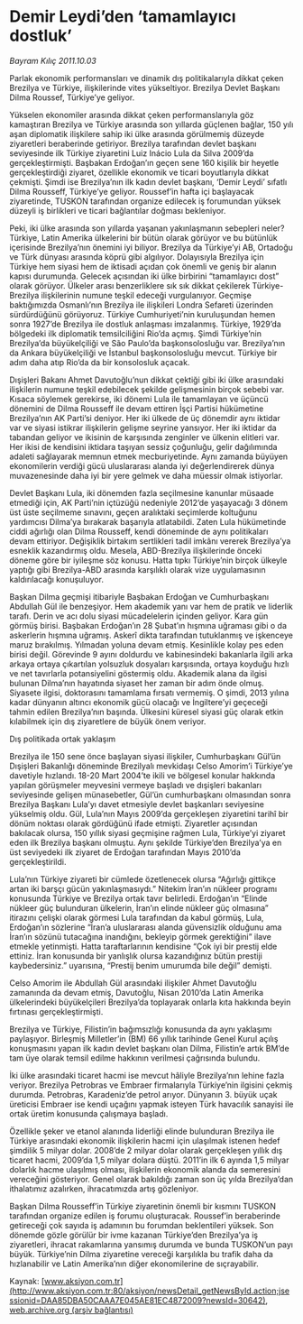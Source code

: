 # Demir Leydi’den ‘tamamlayıcı dostluk’

*Bayram Kılıç 2011.10.03*

<font class="agenda2NewsSpot">
 Parlak ekonomik performansları ve dinamik dış politikalarıyla dikkat çeken Brezilya ve Türkiye, ilişkilerinde vites yükseltiyor. Brezilya Devlet Başkanı Dilma Roussef, Türkiye’ye geliyor.
</font>
<font class="newsDetail">
 <p>
  <p class="MsoNormal">
   Yükselen ekonomiler arasında dikkat çeken performanslarıyla göz kamaştıran Brezilya ve Türkiye arasında son yıllarda güçlenen bağlar, 150 yılı aşan diplomatik ilişkilere sahip iki ülke arasında görülmemiş düzeyde ziyaretleri beraberinde getiriyor. Brezilya tarafından devlet başkanı seviyesinde ilk Türkiye ziyaretini Luiz Inácio Lula da Silva 2009’da gerçekleştirmişti. Başbakan Erdoğan’ın geçen sene 160 kişilik bir heyetle gerçekleştirdiği ziyaret, özellikle ekonomik ve ticari boyutlarıyla dikkat çekmişti. Şimdi ise Brezilya’nın ilk kadın devlet başkanı, ‘Demir Leydi’ sıfatlı Dilma Rousseff, Türkiye’ye geliyor. Roussef’in hafta içi başlayacak ziyaretinde, TUSKON tarafından organize edilecek iş forumundan yüksek düzeyli iş birlikleri ve ticari bağlantılar doğması bekleniyor.
  </p>
  <p class="MsoNormal">
   Peki, iki ülke arasında son yıllarda yaşanan yakınlaşmanın sebepleri neler? Türkiye, Latin Amerika ülkelerini bir bütün olarak görüyor ve bu bütünlük içerisinde Brezilya’nın önemini iyi biliyor. Brezilya da Türkiye’yi AB, Ortadoğu ve Türk dünyası arasında köprü gibi algılıyor. Dolayısıyla Brezilya için Türkiye hem siyasi hem de iktisadi açıdan çok önemli ve geniş bir alanın kapısı durumunda. Gelecek açısından iki ülke birbirini “tamamlayıcı dost” olarak görüyor. Ülkeler arası benzerliklere sık sık dikkat çekilerek Türkiye-Brezilya ilişkilerinin numune teşkil edeceği vurgulanıyor. Geçmişe baktığımızda Osmanlı’nın Brezilya ile ilişkileri Londra Sefareti üzerinden sürdürdüğünü görüyoruz. Türkiye Cumhuriyeti’nin kuruluşundan hemen sonra 1927’de Brezilya ile dostluk anlaşması imzalanmış. Türkiye, 1929’da bölgedeki ilk diplomatik temsilciliğini Rio’da açmış. Şimdi Türkiye’nin Brezilya’da büyükelçiliği ve São Paulo’da başkonsolosluğu var. Brezilya’nın da Ankara büyükelçiliği ve İstanbul başkonsolosluğu mevcut. Türkiye bir adım daha atıp Rio’da da bir konsolosluk açacak.
  </p>
  <p class="MsoNormal">
   Dışişleri Bakanı Ahmet Davutoğlu’nun dikkat çektiği gibi iki ülke arasındaki ilişkilerin numune teşkil edebilecek şekilde gelişmesinin birçok sebebi var. Kısaca söylemek gerekirse, iki dönemi Lula ile tamamlayan ve üçüncü dönemini de Dilma Rousseff ile devam ettiren İşçi Partisi hükümetine Brezilya’nın AK Parti’si deniyor. Her iki ülkede de üç dönemdir aynı iktidar var ve siyasi istikrar ilişkilerin gelişme seyrine yansıyor. Her iki iktidar da tabandan geliyor ve ikisinin de karşısında zenginler ve ülkenin elitleri var. Her ikisi de kendisini iktidara taşıyan sessiz çoğunluğu, gelir dağılımında adaleti sağlayarak memnun etmek mecburiyetinde. Aynı zamanda büyüyen ekonomilerin verdiği gücü uluslararası alanda iyi değerlendirerek dünya muvazenesinde daha iyi bir yere gelmek ve daha müessir olmak istiyorlar.
  </p>
  <p class="MsoNormal">
   Devlet Başkanı Lula, iki dönemden fazla seçilmesine kanunlar müsaade etmediği için, AK Parti’nin içtüzüğü nedeniyle 2012’de yaşayacağı 3 dönem üst üste seçilmeme sınavını, geçen aralıktaki seçimlerde koltuğunu yardımcısı Dilma’ya bırakarak başarıyla atlatabildi. Zaten Lula hükümetinde ciddi ağırlığı olan Dilma Rousseff, kendi döneminde de aynı politikaları devam ettiriyor. Değişiklik birtakım sertlikleri tadil imkânı vererek Brezilya’ya esneklik kazandırmış oldu. Mesela, ABD-Brezilya ilişkilerinde önceki döneme göre bir iyileşme söz konusu. Hatta tıpkı Türkiye’nin birçok ülkeyle yaptığı gibi Brezilya-ABD arasında karşılıklı olarak vize uygulamasının kaldırılacağı konuşuluyor.
  </p>
  <p class="MsoNormal">
   Başkan Dilma geçmişi itibariyle Başbakan Erdoğan ve Cumhurbaşkanı Abdullah Gül ile benzeşiyor. Hem akademik yanı var hem de pratik ve liderlik tarafı. Derin ve acı dolu siyasi mücadelelerin içinden geliyor. Kara gün görmüş birisi. Başbakan Erdoğan’ın 28 Şubat’ın hışmına uğraması gibi o da askerlerin hışmına uğramış. Askerî dikta tarafından tutuklanmış ve işkenceye maruz bırakılmış. Yılmadan yoluna devam etmiş. Kesinlikle kolay pes eden birisi değil. Görevinde 9 ayını doldurdu ve kabinesindeki bakanlarla ilgili arka arkaya ortaya çıkartılan yolsuzluk dosyaları karşısında, ortaya koyduğu hızlı ve net tavırlarla potansiyelini göstermiş oldu. Akademik alana da ilgisi bulunan Dilma’nın hayatında siyaset her zaman bir adım önde olmuş. Siyasete ilgisi, doktorasını tamamlama fırsatı vermemiş. O şimdi, 2013 yılına kadar dünyanın altıncı ekonomik gücü olacağı ve İngiltere’yi geçeceği tahmin edilen Brezilya’nın başında. Ülkesini küresel siyasi güç olarak etkin kılabilmek için dış ziyaretlere de büyük önem veriyor.
  </p>
  <p class="MsoNormal">
  </p>
  <p class="MsoNormal">
   Dış politikada ortak yaklaşım
  </p>
  <p class="MsoNormal">
   Brezilya ile 150 sene önce başlayan siyasi ilişkiler, Cumhurbaşkanı Gül’ün Dışişleri Bakanlığı döneminde Brezilyalı mevkidaşı Celso Amorim’i Türkiye’ye davetiyle hızlandı. 18-20 Mart 2004’te ikili ve bölgesel konular hakkında yapılan görüşmeler meyvesini vermeye başladı ve dışişleri bakanları seviyesinde gelişen münasebetler, Gül’ün cumhurbaşkanı olmasından sonra Brezilya Başkanı Lula’yı davet etmesiyle devlet başkanları seviyesine yükselmiş oldu. Gül, Lula’nın Mayıs 2009’da gerçekleşen ziyaretini tarihî bir dönüm noktası olarak gördüğünü ifade etmişti. Ziyaretler açısından bakılacak olursa, 150 yıllık siyasi geçmişine rağmen Lula, Türkiye’yi ziyaret eden ilk Brezilya başkanı olmuştu. Aynı şekilde Türkiye’den Brezilya’ya en üst seviyedeki ilk ziyaret de Erdoğan tarafından Mayıs 2010’da gerçekleştirildi.
  </p>
  <p class="MsoNormal">
   Lula’nın Türkiye ziyareti bir cümlede özetlenecek olursa “Ağırlığı gittikçe artan iki barşçı gücün yakınlaşmasıydı.” Nitekim İran’ın nükleer programı konusunda Türkiye ve Brezilya ortak tavır belirledi. Erdoğan’ın “Elinde nükleer güç bulunduran ülkelerin, İran’ın elinde nükleer güç olmasına” itirazını çelişki olarak görmesi Lula tarafından da kabul görmüş, Lula, Erdoğan’ın sözlerine “İran’a uluslararası alanda güvensizlik olduğunu ama İran’ın sözünü tutacağına inandığını, bekleyip görmek gerektiğini” ilave etmekle yetinmişti. Hatta taraftarlarının kendisine “Çok iyi bir prestij elde ettiniz. İran konusunda bir yanlışlık olursa kazandığınız bütün prestiji kaybedersiniz.” uyarısına, “Prestij benim umurumda bile değil” demişti.
  </p>
  <p class="MsoNormal">
   Celso Amorim ile Abdullah Gül arasındaki ilişkiler Ahmet Davutoğlu zamanında da devam etmiş, Davutoğlu, Nisan 2010’da Latin Amerika ülkelerindeki büyükelçileri Brezilya’da toplayarak onlarla kıta hakkında beyin fırtınası gerçekleştirmişti.
  </p>
  <p class="MsoNormal">
   Brezilya ve Türkiye, Filistin’in bağımsızlığı konusunda da aynı yaklaşımı paylaşıyor. Birleşmiş Milletler’in (BM) 66 yıllık tarihinde
   <span>
   </span>
   Genel Kurul açılış konuşmasını yapan ilk kadın devlet başkanı olan Dilma, Filistin’e artık BM’de tam üye olarak temsil edilme hakkının verilmesi çağrısında bulundu.
  </p>
  <p class="MsoNormal">
   İki ülke arasındaki ticaret hacmi ise mevcut hâliyle Brezilya’nın lehine fazla veriyor. Brezilya Petrobras ve Embraer firmalarıyla Türkiye’nin ilgisini çekmiş durumda. Petrobras, Karadeniz’de petrol arıyor. Dünyanın 3. büyük uçak üreticisi Embraer ise kendi uçağını yapmak isteyen Türk havacılık sanayisi ile ortak üretim konusunda çalışmaya başladı.
  </p>
  <p class="MsoNormal">
   Özellikle şeker ve etanol alanında liderliği elinde bulunduran Brezilya ile Türkiye arasındaki ekonomik ilişkilerin hacmi için ulaşılmak istenen hedef şimdilik 5 milyar dolar. 2008’de 2 milyar dolar olarak gerçekleşen yıllık dış ticaret hacmi, 2009’da 1,5 milyar dolara düştü. 2011’in ilk 6 ayında 1,5 milyar dolarlık hacme ulaşılmış olması, ilişkilerin ekonomik alanda da semeresini vereceğini gösteriyor. Genel olarak bakıldığı zaman son üç yılda Brezilya’dan ithalatımız azalırken, ihracatımızda artış gözleniyor.
  </p>
  <p class="MsoNormal">
   Başkan Dilma Rousseff’in Türkiye ziyaretinin önemli bir kısmını TUSKON tarafından organize edilen iş forumu oluşturacak. Roussef’in beraberinde getireceği çok sayıda iş adamının bu forumdan beklentileri yüksek. Son dönemde gözle görülür bir ivme kazanan Türkiye’den Brezilya’ya iş ziyaretleri, ihracat rakamlarına yansımış durumda ve bunda TUSKON’un payı büyük. Türkiye’nin Dilma ziyaretine vereceği karşılıkla bu trafik daha da hızlanabilir ve Latin Amerika’nın diğer ekonomilerine de sıçrayabilir.
  </p>
 </p>
</font>

Kaynak: [www.aksiyon.com.tr](http://www.aksiyon.com.tr:80/aksiyon/newsDetail_getNewsById.action;jsessionid=DAA85DBA50CAAA7E045AE81EC4872009?newsId=30642), [web.archive.org (arşiv bağlantısı)](http://web.archive.org/web/20111006002207/http://www.aksiyon.com.tr:80/aksiyon/newsDetail_getNewsById.action;jsessionid=DAA85DBA50CAAA7E045AE81EC4872009?newsId=30642)
